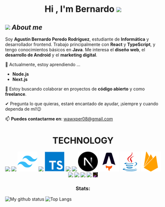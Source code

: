 <h1 align="center">Hi , I'm Bernardo <img src="https://media.giphy.com/media/hvRJCLFzcasrR4ia7z/giphy.gif" width="35"></h1>



## <img src="https://media.giphy.com/media/ObNTw8Uzwy6KQ/giphy.gif" width="30px">&nbsp;***About me***

Soy **Agustín Bernardo Peredo Rodríguez**, estudiante de **Informática** y desarrollador frontend. Trabajo principalmente con **React** y **TypeScript**, y tengo conocimientos básicos en **Java**. Me interesa el **diseño web**, el **desarrollo de Android** y el **marketing digital**.

🌱 Actualmente, estoy aprendiendo ...
  - **Node.js**
  - **Next.js**

👯 Estoy buscando colaborar en proyectos de **código abierto** y como **freelance**.

✔ Pregunta lo que quieras, estaré encantado de ayudar, ¡siempre y cuando dependa de mí!😉


📫 **Puedes contactarme en**: <a href="mailto:wawxper08@gmail.com">wawxper08@gmail.com</a>

  <h1 align="center">TECHNOLOGY</h1>

<p align="center">


<img src="https://cdn.jsdelivr.net/gh/devicons/devicon/icons/html5/html5-original-wordmark.svg" style="height: 4rem"/>
<img src="https://cdn.jsdelivr.net/gh/devicons/devicon/icons/css3/css3-original-wordmark.svg" style="height: 4rem"/>
<img src="https://raw.githubusercontent.com/devicons/devicon/master/icons/tailwindcss/tailwindcss-original.svg" alt="tailwind" style="height: 4rem;" />
<img src="https://cdn.jsdelivr.net/gh/devicons/devicon/icons/javascript/javascript-plain.svg" style="height: 4rem"/>
 <img src="https://raw.githubusercontent.com/devicons/devicon/master/icons/typescript/typescript-original.svg" alt="typescript" style="height: 4rem"/>
<img src="https://cdn.jsdelivr.net/gh/devicons/devicon/icons/redux/redux-original.svg" style="height: 4rem; background-color:white"/>
<img src="https://cdn.jsdelivr.net/gh/devicons/devicon/icons/react/react-original.svg" style="height: 4rem"/>
<img src="https://raw.githubusercontent.com/devicons/devicon/master/icons/nextjs/nextjs-original.svg" alt="Next.js" style="height: 4rem;" />
<img src="https://raw.githubusercontent.com/devicons/devicon/master/icons/astro/astro-original.svg" alt="Astro.js" style="height: 4rem;" />
<img src="https://raw.githubusercontent.com/devicons/devicon/master/icons/java/java-original.svg" alt="Java" style="height: 4rem;" />
<img src="https://raw.githubusercontent.com/devicons/devicon/master/icons/firebase/firebase-plain.svg" alt="Firebase" style="height: 4rem;" />
<img src="https://cdn.jsdelivr.net/gh/devicons/devicon/icons/bootstrap/bootstrap-plain-wordmark.svg"  style="height: 4rem"/>
<img src="https://cdn.jsdelivr.net/gh/devicons/devicon/icons/materialui/materialui-plain.svg" style="height: 4rem"/>
<img src="https://cdn.jsdelivr.net/gh/devicons/devicon/icons/npm/npm-original-wordmark.svg" style="height: 4rem"/>
<img src="https://cdn.jsdelivr.net/gh/devicons/devicon/icons/git/git-plain.svg" style="height: 4rem"/>
<img src="https://cdn.jsdelivr.net/gh/devicons/devicon/icons/github/github-original-wordmark.svg" style="filter: invert(2); height: 4rem; background-color: white;" />


</p>


  <h3 align="center">Stats:</h3>


![My github status](https://github-readme-stats.vercel.app/api?username=BernardoPer19&show_icons=true&include_all_commits=true)
![Top Langs](https://github-readme-stats.vercel.app/api/top-langs/?username=BernardoPer19&layout=compact)




</div>

